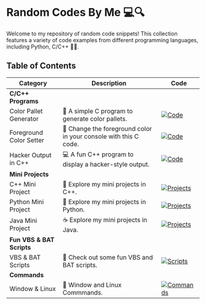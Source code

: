 <!-- Title -->
# Random Codes By Me 💻🔍

<!-- Description -->
Welcome to my repository of random code snippets! This collection features a variety of code examples from different programming languages, including Python, C/C++ 🚀🧩.

## Table of Contents

| Category               | Description                                   | Code                                                     |
|------------------------|-----------------------------------------------|----------------------------------------------------------|
| **C/C++ Programs**     |                                               |                                                          |
| Color Pallet Generator | 🎨 A simple C program to generate color pallets. | [![Code](https://img.shields.io/badge/🌈-ColorPallet.c-blue)](https://github.com/Raunaksplanet/Random-Codes/blob/main/C%20%26%20CPP%20Fun%20Codes/ColorPallet.c) |
| Foreground Color Setter| 🌈 Change the foreground color in your console with this C code. | [![Code](https://img.shields.io/badge/🎨-Foregroundcolor.c-blue)](https://github.com/Raunaksplanet/Random-Codes/blob/main/C%20%26%20CPP%20Fun%20Codes/Foregroundcolor.c) |
| Hacker Output in C++   | 💻 A fun C++ program to display a hacker-style output. | [![Code](https://img.shields.io/badge/💻-HackerOutput.cpp-blue)](https://github.com/Raunaksplanet/Random-Codes/blob/main/C%20%26%20CPP%20Fun%20Codes/HackerOutput.cpp) |
| **Mini Projects**      |                                               |                                                          |
| C++ Mini Project       | 🤖 Explore my mini projects in C++.            | [![Projects](https://img.shields.io/badge/🤖-C%2B%2B-blue)](https://github.com/Raunaksplanet/Random-Codes/tree/main/Mini%20Projects/C%2B%2B) |
| Python Mini Project    | 🐍 Explore my mini projects in Python.         | [![Projects](https://img.shields.io/badge/🐍-Python-blue)](https://github.com/Raunaksplanet/Random-Codes/tree/main/Mini%20Projects/Python) |
| Java Mini Project      | ☕ Explore my mini projects in Java.           | [![Projects](https://img.shields.io/badge/☕-Java-blue)](https://github.com/Raunaksplanet/Random-Codes/tree/main/Mini%20Projects/Java) |
| **Fun VBS & BAT Scripts** |                                            |                                                          |
| VBS & BAT Scripts      | 🦇 Check out some fun VBS and BAT scripts.     | [![Scripts](https://img.shields.io/badge/🦇-VBS%20%26%20BAT-blue)](https://github.com/Raunaksplanet/Random-Codes/tree/main/VBS%20%26%20BAT%20Fun%20Scripts) |
| **Commands** |                                            |                                                          |
| Window & Linux      | 👙 Window and Linux Commmands.     | [![Commands](https://img.shields.io/badge/🦇-VBS%20%26%20BAT-blue)](https://github.com/Raunaksplanet/Random-Codes/tree/main/Linux%20%26%20Window%20Commands) |

